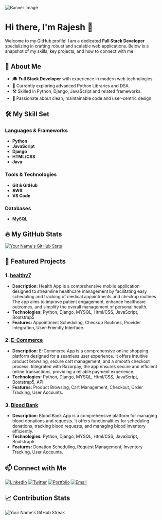 ![Banner Image](https://github.com/rajeshmalkar/rajeshmalkar/blob/main/banner.jpg)

# Hi there, I'm Rajesh 👋

Welcome to my GitHub profile! I am a dedicated **Full Stack Developer** specializing in crafting robust and scalable web applications. Below is a snapshot of my skills, key projects, and how to connect with me.

## 🚀 About Me

- 🎓 **Full Stack Developer** with experience in modern web technologies.
- 🌱 Currently exploring advanced Python Libraries and DSA.
- 🛠️ Skilled in Python, Django, JavaScript and related frameworks.
- 🎨 Passionate about clean, maintainable code and user-centric design.

## 🛠️ My Skill Set

### Languages & Frameworks

- **Python**
- **JavaScript**
- **Django**
- **HTML/CSS**
- **Java** 


### Tools & Technologies

- **Git & GitHub** 
- **AWS**
- **VS Code**

### Databases

- **MySQL** 

## 🔥 My GitHub Stats

[![Your Name's GitHub Stats](https://github-readme-stats.vercel.app/api?username=your-username&show_icons=true&theme=radical)](https://github.com/your-username)

## 🚀 Featured Projects

### 1. [healthy7 ](https://github.com/rajeshmalkar/healthy7)
   - **Description:** Health App is a comprehensive mobile application designed to streamline healthcare management by facilitating easy scheduling and tracking of medical appointments and checkup routines. The app aims to improve patient engagement, enhance healthcare outcomes, and simplify the overall management of personal health.
   - **Technologies:** Python, Django, MYSQL, Html/CSS, JavaScript, Bootstrap5
   - **Features:** Appointment Scheduling, Checkup Routines, Provider Integration, User-Friendly Interface.

### 2. [E-Commerce](https://github.com/rajeshmalkar/E-Commerce-App)
   - **Description:** E-Commerce App is a comprehensive online shopping platform designed for a seamless user experience. It offers intuitive product browsing, secure cart management, and a smooth checkout process. Integrated with Razorpay, the app ensures secure and efficient online transactions, providing a reliable payment experience.
   - **Technologies:** Python, Django, MYSQL, Html/CSS, JavaScript, Bootstrap5, API 
   - **Features:** Product Browsing, Cart Management, Checkout, Order Tracking, User Accounts.

### 3. [Blood Bank](https://github.com/rajeshmalkar/Blood-Bank )
   - **Description:** Blood Bank App is a comprehensive platform for managing blood donations and requests. It offers functionalities for scheduling donations, tracking blood requests, and managing blood inventory efficiently.
   - **Technologies:** Python, Django, MYSQL, Html/CSS, JavaScript, Bootstrap5 
   - **Features:** Donation Scheduling, Request Management, Inventory Tracking, User Accounts.

## 📫 Connect with Me

[![LinkedIn](https://img.shields.io/badge/LinkedIn-Connect-blue)]([https://linkedin.com/in/your-profile](https://www.linkedin.com/in/rajesh-malkar-204904210/))
[![Twitter](https://img.shields.io/badge/Twitter-Follow-blue)](https://twitter.com/rajeshpatil280)
[![Portfolio](https://img.shields.io/badge/Portfolio-Visit-brightgreen)](raj-malkar-portfolio.vercel.app)
[![Email](https://img.shields.io/badge/Email-Contact-red)](mailto:rajeshmalkar7@gmail.com)

## 📈 Contribution Stats

![Your Name's GitHub Streak](https://github-readme-streak-stats.herokuapp.com/?user=your-username&theme=radical)
